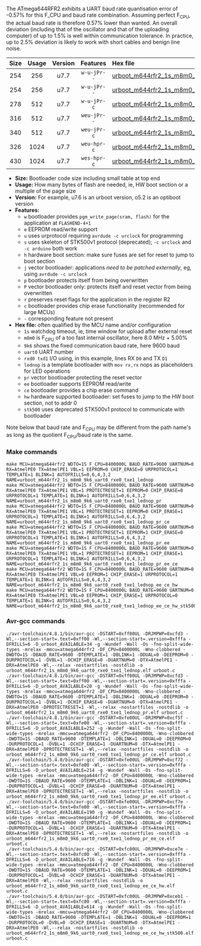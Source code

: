 The ATmega644RFR2 exhibits a UART baud rate quantisation error of -0.57% for this F_CPU and baud rate combination. Assuming perfect F<sub>CPU</sub>, the actual baud rate is therefore 0.57% lower than wanted. An overall deviation (including that of the oscillator and that of the uploading computer) of up to 1.5% is well within communication tolerance. In practice, up to 2.5% deviation is likely to work with short cables and benign line noise.

|Size|Usage|Version|Features|Hex file|
|:-:|:-:|:-:|:-:|:--|
|254|256|u7.7|`w-u-jPr--`|[urboot_m644rfr2_1s_m8m0_9k6_uart0_rxe0_txe1_lednop.hex](https://raw.githubusercontent.com/stefanrueger/urboot.hex/main/mcus/atmega644rfr2/watchdog_1_s/internal_oscillator_m%2B5.00%25/%2B8m000000_hz/%2B%2B%2B9k6_baud/uart0_rxe0_txe1/lednop/urboot_m644rfr2_1s_m8m0_9k6_uart0_rxe0_txe1_lednop.hex)|
|254|256|u7.7|`w-u-jPr--`|[urboot_m644rfr2_1s_m8m0_9k6_uart0_rxe0_txe1_lednop_pr.hex](https://raw.githubusercontent.com/stefanrueger/urboot.hex/main/mcus/atmega644rfr2/watchdog_1_s/internal_oscillator_m%2B5.00%25/%2B8m000000_hz/%2B%2B%2B9k6_baud/uart0_rxe0_txe1/lednop/urboot_m644rfr2_1s_m8m0_9k6_uart0_rxe0_txe1_lednop_pr.hex)|
|278|512|u7.7|`w-u-jPr-c`|[urboot_m644rfr2_1s_m8m0_9k6_uart0_rxe0_txe1_lednop_pr_ce.hex](https://raw.githubusercontent.com/stefanrueger/urboot.hex/main/mcus/atmega644rfr2/watchdog_1_s/internal_oscillator_m%2B5.00%25/%2B8m000000_hz/%2B%2B%2B9k6_baud/uart0_rxe0_txe1/lednop/urboot_m644rfr2_1s_m8m0_9k6_uart0_rxe0_txe1_lednop_pr_ce.hex)|
|316|512|u7.7|`weu-jPr--`|[urboot_m644rfr2_1s_m8m0_9k6_uart0_rxe0_txe1_lednop_pr_ee.hex](https://raw.githubusercontent.com/stefanrueger/urboot.hex/main/mcus/atmega644rfr2/watchdog_1_s/internal_oscillator_m%2B5.00%25/%2B8m000000_hz/%2B%2B%2B9k6_baud/uart0_rxe0_txe1/lednop/urboot_m644rfr2_1s_m8m0_9k6_uart0_rxe0_txe1_lednop_pr_ee.hex)|
|340|512|u7.7|`weu-jPr-c`|[urboot_m644rfr2_1s_m8m0_9k6_uart0_rxe0_txe1_lednop_pr_ee_ce.hex](https://raw.githubusercontent.com/stefanrueger/urboot.hex/main/mcus/atmega644rfr2/watchdog_1_s/internal_oscillator_m%2B5.00%25/%2B8m000000_hz/%2B%2B%2B9k6_baud/uart0_rxe0_txe1/lednop/urboot_m644rfr2_1s_m8m0_9k6_uart0_rxe0_txe1_lednop_pr_ee_ce.hex)|
|326|1024|u7.7|`weu-hpr-c`|[urboot_m644rfr2_1s_m8m0_9k6_uart0_rxe0_txe1_lednop_ee_ce_hw.hex](https://raw.githubusercontent.com/stefanrueger/urboot.hex/main/mcus/atmega644rfr2/watchdog_1_s/internal_oscillator_m%2B5.00%25/%2B8m000000_hz/%2B%2B%2B9k6_baud/uart0_rxe0_txe1/lednop/urboot_m644rfr2_1s_m8m0_9k6_uart0_rxe0_txe1_lednop_ee_ce_hw.hex)|
|430|1024|u7.7|`wes-hpr-c`|[urboot_m644rfr2_1s_m8m0_9k6_uart0_rxe0_txe1_lednop_ee_ce_hw_stk500.hex](https://raw.githubusercontent.com/stefanrueger/urboot.hex/main/mcus/atmega644rfr2/watchdog_1_s/internal_oscillator_m%2B5.00%25/%2B8m000000_hz/%2B%2B%2B9k6_baud/uart0_rxe0_txe1/lednop/urboot_m644rfr2_1s_m8m0_9k6_uart0_rxe0_txe1_lednop_ee_ce_hw_stk500.hex)|

- **Size:** Bootloader code size including small table at top end
- **Usage:** How many bytes of flash are needed, ie, HW boot section or a multiple of the page size
- **Version:** For example, u7.6 is an urboot version, o5.2 is an optiboot version
- **Features:**
  + `w` bootloader provides `pgm_write_page(sram, flash)` for the application at `FLASHEND-4+1`
  + `e` EEPROM read/write support
  + `u` uses urprotocol requiring `avrdude -c urclock` for programming
  + `s` uses skeleton of STK500v1 protocol (deprecated); `-c urclock` and `-c arduino` both work
  + `h` hardware boot section: make sure fuses are set for reset to jump to boot section
  + `j` vector bootloader: applications *need to be patched externally*, eg, using `avrdude -c urclock`
  + `p` bootloader protects itself from being overwritten
  + `P` vector bootloader only: protects itself and reset vector from being overwritten
  + `r` preserves reset flags for the application in the register R2
  + `c` bootloader provides chip erase functionality (recommended for large MCUs)
  + `-` corresponding feature not present
- **Hex file:** often qualified by the MCU name and/or configuration
  + `1s` watchdog timeout, ie, time window for upload after external reset
  + `m8m0` is F<sub>CPU</sub> of a too fast internal oscillator, here 8.0 MHz + 5.00%
  + `9k6` shows the fixed communication baud rate, here 9600 baud
  + `uart0` UART number
  + `rxd0 txd1` I/O using, in this example, lines RX `D0` and TX `D1`
  + `lednop` is a template bootloader with `mov rx,rx` nops as placeholders for LED operations
  + `pr` vector bootloader protecting the reset vector
  + `ee` bootloader supports EEPROM read/write
  + `ce` bootloader provides a chip erase command
  + `hw` hardware supported bootloader: set fuses to jump to the HW boot section, not to addr 0
  + `stk500` uses deprecated STK500v1 protocol to communicate with bootloader


Note below that baud rate and F<sub>CPU</sub> may be different from the path name's as long as the quotient F<sub>CPU</sub>/baud rate is the same.

### Make commands
```
make MCU=atmega644rfr2 WDTO=1S F_CPU=8400000L BAUD_RATE=9600 UARTNUM=0 RX=AtmelPE0 TX=AtmelPE1 VBL=1 EEPROM=0 CHIP_ERASE=0 URPROTOCOL=1 TEMPLATE=1 BLINK=1 AUTOFRILLS=0,6,4,3,2 NAME=urboot_m644rfr2_1s_m8m0_9k6_uart0_rxe0_txe1_lednop
make MCU=atmega644rfr2 WDTO=1S F_CPU=8400000L BAUD_RATE=9600 UARTNUM=0 RX=AtmelPE0 TX=AtmelPE1 VBL=1 PROTECTRESET=1 EEPROM=0 CHIP_ERASE=0 URPROTOCOL=1 TEMPLATE=1 BLINK=1 AUTOFRILLS=0,6,4,3,2 NAME=urboot_m644rfr2_1s_m8m0_9k6_uart0_rxe0_txe1_lednop_pr
make MCU=atmega644rfr2 WDTO=1S F_CPU=8400000L BAUD_RATE=9600 UARTNUM=0 RX=AtmelPE0 TX=AtmelPE1 VBL=1 PROTECTRESET=1 EEPROM=0 CHIP_ERASE=1 URPROTOCOL=1 TEMPLATE=1 BLINK=1 AUTOFRILLS=0,6,4,3,2 NAME=urboot_m644rfr2_1s_m8m0_9k6_uart0_rxe0_txe1_lednop_pr_ce
make MCU=atmega644rfr2 WDTO=1S F_CPU=8400000L BAUD_RATE=9600 UARTNUM=0 RX=AtmelPE0 TX=AtmelPE1 VBL=1 PROTECTRESET=1 EEPROM=1 CHIP_ERASE=0 URPROTOCOL=1 TEMPLATE=1 BLINK=1 AUTOFRILLS=0,6,4,3,2 NAME=urboot_m644rfr2_1s_m8m0_9k6_uart0_rxe0_txe1_lednop_pr_ee
make MCU=atmega644rfr2 WDTO=1S F_CPU=8400000L BAUD_RATE=9600 UARTNUM=0 RX=AtmelPE0 TX=AtmelPE1 VBL=1 PROTECTRESET=1 EEPROM=1 CHIP_ERASE=1 URPROTOCOL=1 TEMPLATE=1 BLINK=1 AUTOFRILLS=0,6,4,3,2 NAME=urboot_m644rfr2_1s_m8m0_9k6_uart0_rxe0_txe1_lednop_pr_ee_ce
make MCU=atmega644rfr2 WDTO=1S F_CPU=8400000L BAUD_RATE=9600 UARTNUM=0 RX=AtmelPE0 TX=AtmelPE1 VBL=0 EEPROM=1 CHIP_ERASE=1 URPROTOCOL=1 TEMPLATE=1 BLINK=1 AUTOFRILLS=0,6,4,3,2 NAME=urboot_m644rfr2_1s_m8m0_9k6_uart0_rxe0_txe1_lednop_ee_ce_hw
make MCU=atmega644rfr2 WDTO=1S F_CPU=8400000L BAUD_RATE=9600 UARTNUM=0 RX=AtmelPE0 TX=AtmelPE1 VBL=0 EEPROM=1 CHIP_ERASE=1 URPROTOCOL=0 TEMPLATE=1 BLINK=1 AUTOFRILLS=0,6,4,3,2 NAME=urboot_m644rfr2_1s_m8m0_9k6_uart0_rxe0_txe1_lednop_ee_ce_hw_stk500
```

### Avr-gcc commands
```
./avr-toolchain/4.8.1/bin/avr-gcc -DSTART=0xff00UL -DRJMPWP=0xcfd3 -Wl,--section-start=.text=0xff00 -Wl,--section-start=.version=0xfffa -DFRILLS=6 -D_urboot_AVAILABLE=34 -g -Wundef -Wall -Os -fno-split-wide-types -mrelax -mmcu=atmega644rfr2 -DF_CPU=8400000L -Wno-clobbered -DWDTO=1S -DBAUD_RATE=9600 -DTEMPLATE=1 -DBLINK=1 -DDUAL=0 -DEEPROM=0 -DURPROTOCOL=1 -DVBL=1 -DCHIP_ERASE=0 -DUARTNUM=0 -DTX=AtmelPE1 -DRX=AtmelPE0 -Wl,--relax -nostartfiles -nostdlib -o urboot_m644rfr2_1s_m8m0_9k6_uart0_rxe0_txe1_lednop.elf urboot.c
./avr-toolchain/4.8.1/bin/avr-gcc -DSTART=0xff00UL -DRJMPWP=0xcfd3 -Wl,--section-start=.text=0xff00 -Wl,--section-start=.version=0xfffa -DFRILLS=6 -D_urboot_AVAILABLE=20 -g -Wundef -Wall -Os -fno-split-wide-types -mrelax -mmcu=atmega644rfr2 -DF_CPU=8400000L -Wno-clobbered -DWDTO=1S -DBAUD_RATE=9600 -DTEMPLATE=1 -DBLINK=1 -DDUAL=0 -DEEPROM=0 -DURPROTOCOL=1 -DVBL=1 -DCHIP_ERASE=0 -DUARTNUM=0 -DTX=AtmelPE1 -DRX=AtmelPE0 -DPROTECTRESET=1 -Wl,--relax -nostartfiles -nostdlib -o urboot_m644rfr2_1s_m8m0_9k6_uart0_rxe0_txe1_lednop_pr.elf urboot.c
./avr-toolchain/4.8.1/bin/avr-gcc -DSTART=0xfe00UL -DRJMPWP=0xcf5f -Wl,--section-start=.text=0xfe00 -Wl,--section-start=.version=0xfffa -DFRILLS=6 -D_urboot_AVAILABLE=252 -g -Wundef -Wall -Os -fno-split-wide-types -mrelax -mmcu=atmega644rfr2 -DF_CPU=8400000L -Wno-clobbered -DWDTO=1S -DBAUD_RATE=9600 -DTEMPLATE=1 -DBLINK=1 -DDUAL=0 -DEEPROM=0 -DURPROTOCOL=1 -DVBL=1 -DCHIP_ERASE=1 -DUARTNUM=0 -DTX=AtmelPE1 -DRX=AtmelPE0 -DPROTECTRESET=1 -Wl,--relax -nostartfiles -nostdlib -o urboot_m644rfr2_1s_m8m0_9k6_uart0_rxe0_txe1_lednop_pr_ce.elf urboot.c
./avr-toolchain/5.4.0/bin/avr-gcc -DSTART=0xfe00UL -DRJMPWP=0xcf72 -Wl,--section-start=.text=0xfe00 -Wl,--section-start=.version=0xfffa -DFRILLS=6 -D_urboot_AVAILABLE=214 -g -Wundef -Wall -Os -fno-split-wide-types -mrelax -mmcu=atmega644rfr2 -DF_CPU=8400000L -Wno-clobbered -DWDTO=1S -DBAUD_RATE=9600 -DTEMPLATE=1 -DBLINK=1 -DDUAL=0 -DEEPROM=1 -DURPROTOCOL=1 -DVBL=1 -DCHIP_ERASE=0 -DUARTNUM=0 -DTX=AtmelPE1 -DRX=AtmelPE0 -DPROTECTRESET=1 -Wl,--relax -nostartfiles -nostdlib -o urboot_m644rfr2_1s_m8m0_9k6_uart0_rxe0_txe1_lednop_pr_ee.elf urboot.c
./avr-toolchain/5.4.0/bin/avr-gcc -DSTART=0xfe00UL -DRJMPWP=0xcf7e -Wl,--section-start=.text=0xfe00 -Wl,--section-start=.version=0xfffa -DFRILLS=6 -D_urboot_AVAILABLE=190 -g -Wundef -Wall -Os -fno-split-wide-types -mrelax -mmcu=atmega644rfr2 -DF_CPU=8400000L -Wno-clobbered -DWDTO=1S -DBAUD_RATE=9600 -DTEMPLATE=1 -DBLINK=1 -DDUAL=0 -DEEPROM=1 -DURPROTOCOL=1 -DVBL=1 -DCHIP_ERASE=1 -DUARTNUM=0 -DTX=AtmelPE1 -DRX=AtmelPE0 -DPROTECTRESET=1 -Wl,--relax -nostartfiles -nostdlib -o urboot_m644rfr2_1s_m8m0_9k6_uart0_rxe0_txe1_lednop_pr_ee_ce.elf urboot.c
./avr-toolchain/5.4.0/bin/avr-gcc -DSTART=0xfc00UL -DRJMPWP=0xce7e -Wl,--section-start=.text=0xfc00 -Wl,--section-start=.version=0xfffa -DFRILLS=6 -D_urboot_AVAILABLE=716 -g -Wundef -Wall -Os -fno-split-wide-types -mrelax -mmcu=atmega644rfr2 -DF_CPU=8400000L -Wno-clobbered -DWDTO=1S -DBAUD_RATE=9600 -DTEMPLATE=1 -DBLINK=1 -DDUAL=0 -DEEPROM=1 -DURPROTOCOL=1 -DVBL=0 -DCHIP_ERASE=1 -DUARTNUM=0 -DTX=AtmelPE1 -DRX=AtmelPE0 -Wl,--relax -nostartfiles -nostdlib -o urboot_m644rfr2_1s_m8m0_9k6_uart0_rxe0_txe1_lednop_ee_ce_hw.elf urboot.c
./avr-toolchain/5.4.0/bin/avr-gcc -DSTART=0xfc00UL -DRJMPWP=0xceb1 -Wl,--section-start=.text=0xfc00 -Wl,--section-start=.version=0xfffa -DFRILLS=6 -D_urboot_AVAILABLE=614 -g -Wundef -Wall -Os -fno-split-wide-types -mrelax -mmcu=atmega644rfr2 -DF_CPU=8400000L -Wno-clobbered -DWDTO=1S -DBAUD_RATE=9600 -DTEMPLATE=1 -DBLINK=1 -DDUAL=0 -DEEPROM=1 -DURPROTOCOL=0 -DVBL=0 -DCHIP_ERASE=1 -DUARTNUM=0 -DTX=AtmelPE1 -DRX=AtmelPE0 -Wl,--relax -nostartfiles -nostdlib -o urboot_m644rfr2_1s_m8m0_9k6_uart0_rxe0_txe1_lednop_ee_ce_hw_stk500.elf urboot.c
```

